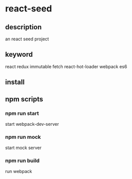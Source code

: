 # react-seed

## description
an react seed project

## keyword
react 
redux
immutable 
fetch 
react-hot-loader 
webpack 
es6

## install

## npm scripts

### npm run start
start webpack-dev-server

### npm run mock
start mock server

### npm run build
run webpack
